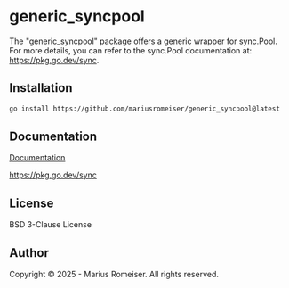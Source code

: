 # generic_syncpool

The "generic_syncpool" package offers a generic wrapper for sync.Pool. For more details, you can refer to the sync.Pool documentation at: https://pkg.go.dev/sync.

## Installation

```bash
go install https://github.com/mariusromeiser/generic_syncpool@latest
```

## Documentation

[Documentation](https://pkg.go.dev/sync) 

https://pkg.go.dev/sync

## License

BSD 3-Clause License

## Author

Copyright © 2025 - Marius Romeiser. All rights reserved.
